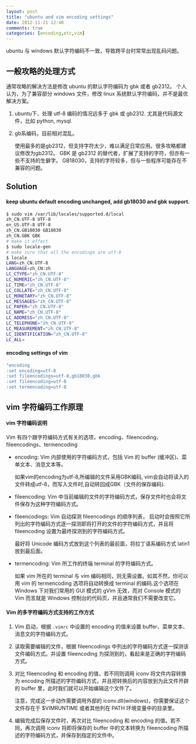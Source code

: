 ```yaml
---
layout: post
title: "ubuntu and vim encoding settings"
date: 2012-11-21 12:40
comments: true
categories: [encoding,etc,vim]
---
```


ubuntu 与 windows 默认字符编码不一致，导致跨平台时常常出现乱码问题。

<!--more-->

一般攻略的处理方式
------------------

通常攻略的解决方法是修改 ubuntu 的默认字符编码为 gbk 或者 gb2312。
个人认为，为了兼容部分 windows 文件，修改 linux 系统默认字符编码，并不是最优解决方案。

1. ubuntu下，处理 utf-8 编码的情况远多于 gbk 或 gb2312.
	尤其是代码源文件，比如 python, mysql.
2. gb系编码，目前相对混乱。

	使用最多的是gb2312，但支持字符太少，难以满足日常应用。很多攻略都建议修改为gb2312。
	GBK 是 gb2312 的替代者，扩展了支持的字符，但亦有一些不支持的生僻字。
	GB18030，支持的字符较多，但与一些程序可能存在不兼容的问题。

Solution
--------

#### keep ubuntu default encoding unchanged, add gb18030 and gbk support.

``` bash add support of gb* encoding
$ sudo vim /var/lib/locales/supported.d/local
zh_CN.UTF-8 UTF-8
en_US.UTF-8 UTF-8
zh_CN.GB18030 GB18030
zh_CN.GBK GBK
# make it effect
$ sudo locale-gen
# make sure that all the encodings are utf-8
$ locale
LANG=zh_CN.UTF-8
LANGUAGE=zh_CN:zh
LC_CTYPE="zh_CN.UTF-8"
LC_NUMERIC="zh_CN.UTF-8"
LC_TIME="zh_CN.UTF-8"
LC_COLLATE="zh_CN.UTF-8"
LC_MONETARY="zh_CN.UTF-8"
LC_MESSAGES="zh_CN.UTF-8"
LC_PAPER="zh_CN.UTF-8"
LC_NAME="zh_CN.UTF-8"
LC_ADDRESS="zh_CN.UTF-8"
LC_TELEPHONE="zh_CN.UTF-8"
LC_MEASUREMENT="zh_CN.UTF-8"
LC_IDENTIFICATION="zh_CN.UTF-8"
LC_ALL=
```

#### encoding settings of vim

``` bash setting of vim in vimrc
"encoding
:set encoding=utf-8
:set fileencodings=utf-8,gb18030,gbk
:set fileencoding=utf-8
:set termencoding=utf-8
```

vim 字符编码工作原理
--------------------

#### vim 字符编码说明

Vim 有四个跟字符编码方式有关的选项，encoding、fileencoding、fileencodings、termencoding

- encoding: Vim 内部使用的字符编码方式，包括 Vim 的 buffer (缓冲区)、菜单文本、消息文本等。

	如果vim的encoding为utf-8,所编辑的文件采用GBK编码,
	vim会自动将读入的文件转成utf-8，而写入文件时,自动转回成GBK（文件的保存编码). 
- fileencoding: Vim 中当前编辑的文件的字符编码方式，保存文件时也会将文件保存为这种字符编码方式。
- fileencodings: Vim 自动探测 fileencodings 的顺序列表， 启动时会按照它所列出的字符编码方式逐一探测即将打开的文件的字符编码方式，并且将 fileencoding 设置为最终探测到的字符编码方式。

	最好将 Unicode 编码方式放到这个列表的最前面，将拉丁语系编码方式 latin1 放到最后面。 
- termencoding: Vim 所工作的终端 terminal 的字符编码方式。

	如果 vim 所在的 terminal 与 vim 编码相同，则无需设置。如其不然，你可以用 vim 的 termencoding 选项将自动转换成 terminal 的编码.这个选项在 Windows 下对我们常用的 GUI 模式的 gVim 无效，而对 Console 模式的 Vim 而言就是 Windows 控制台的代码页，并且通常我们不需要改变它。 

#### Vim 的多字符编码方式支持的工作方式

1. Vim 启动，根据 `.vimrc` 中设置的 encoding 的值来设置 buffer、菜单文本、消息文的字符编码方式。 
2. 读取需要编辑的文件，根据 fileencodings 中列出的字符编码方式逐一探测该文件编码方式。并设置 fileencoding 为探测到的，看起来是正确的字符编码方式。 
3. 对比 fileencoding 和 encoding 的值，若不同则调用 iconv 将文件内容转换为 encoding 所描述的字符编码方式，并且把转换后的内容放到为此文件开辟的 buffer 里，此时我们就可以开始编辑这个文件了。

	注意，完成这一步动作需要调用外部的 iconv.dll(windows)，你需要保证这个文件存在于 $VIMRUNTIME 或者其他列在 PATH 环境变量中的目录里。 
4. 编辑完成后保存文件时，再次对比 fileencoding 和 encoding 的值。若不同，再次调用 iconv 将即将保存的 buffer 中的文本转换为 fileencoding 所描述的字符编码方式，并保存到指定的文件中。

